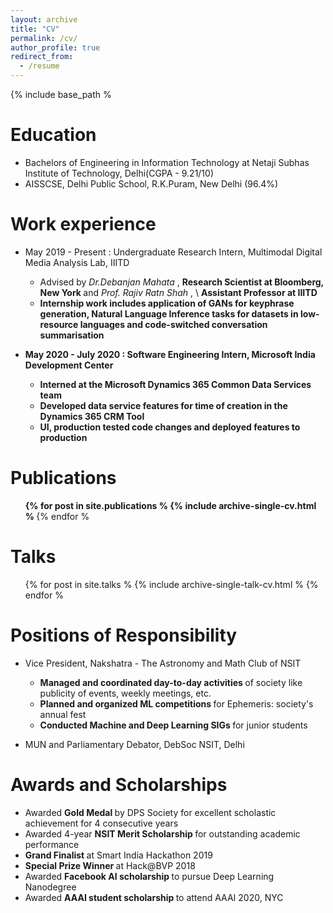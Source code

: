 ```yaml
---
layout: archive
title: "CV"
permalink: /cv/
author_profile: true
redirect_from:
  - /resume
---
```


{% include base_path % </b> 

Education
======
* Bachelors of Engineering in Information Technology at Netaji Subhas Institute of Technology, Delhi(CGPA - 9.21/10)
* AISSCSE, Delhi Public School, R.K.Puram, New Delhi (96.4%)

Work experience
======
* May 2019 - Present : Undergraduate Research Intern, Multimodal Digital Media Analysis Lab, IIITD
  * Advised by <i> Dr.Debanjan Mahata </i> , <b> Research Scientist at Bloomberg, New York </b> and <i> Prof. Rajiv Ratn Shah </i> , \\ <b> Assistant Professor at IIITD <b>
  * Internship work includes application of GANs for keyphrase generation, Natural Language Inference tasks for datasets in low-resource languages and code-switched conversation summarisation

* May 2020 - July 2020 : Software Engineering Intern, Microsoft India Development Center
  * Interned at the <b> Microsoft Dynamics 365 </b> Common Data Services team
  * Developed <b> data service features for time of creation </b> in the Dynamics 365 CRM Tool
  * <b> UI, production tested code changes and deployed </b> features to production
  

Publications
======
  <ul>{% for post in site.publications % </b> 
    {% include archive-single-cv.html % </b> 
  {% endfor % </b> </ul>
  
Talks
======
  <ul>{% for post in site.talks % </b> 
    {% include archive-single-talk-cv.html % </b> 
  {% endfor % </b> </ul>
  
  
Positions of Responsibility
======
* Vice President, Nakshatra - The Astronomy and Math Club of NSIT
  * <b> Managed and coordinated day-to-day activities </b> of society like publicity of events, weekly meetings, etc.
  * <b> Planned and organized ML competitions </b> for Ephemeris: society's annual fest
  * <b> Conducted Machine and Deep Learning SIGs </b> for junior students

* MUN and Parliamentary Debator, DebSoc NSIT, Delhi

Awards and Scholarships
======
* Awarded <b> Gold Medal </b>  by DPS Society for excellent scholastic achievement for 4 consecutive years 
* Awarded 4-year <b> NSIT Merit Scholarship </b>  for outstanding academic performance
* <b> Grand Finalist </b>  at Smart India Hackathon 2019
* <b> Special Prize Winner </b>  at Hack@BVP 2018
* Awarded <b> Facebook AI scholarship </b>  to pursue Deep Learning Nanodegree
* Awarded <b> AAAI student scholarship </b>  to attend AAAI 2020, NYC

